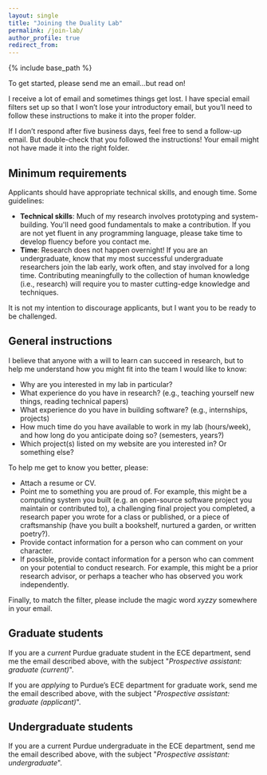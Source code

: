 ```yaml
---
layout: single
title: "Joining the Duality Lab"
permalink: /join-lab/
author_profile: true
redirect_from: 
---
```


{% include base_path %}

To get started, please send me an email...but read on!

I receive a lot of email and sometimes things get lost. I have special email filters set up so that I won’t lose your introductory email, but you’ll need to follow these instructions to make it into the proper folder.

If I don’t respond after five business days, feel free to send a follow-up email. But double-check that you followed the instructions! Your email might not have made it into the right folder.

## Minimum requirements

Applicants should have appropriate technical skills, and enough time. Some guidelines:

- **Technical skills**:
 Much of my research involves prototyping and system-building.
 You'll need good fundamentals to make a contribution.
 If you are not yet fluent in any programming language, please take time to develop fluency before you contact me.
- **Time**:
 Research does not happen overnight!
 If you are an undergraduate, know that my most successful undergraduate researchers join the lab early, work often, and stay involved for a long time.
 Contributing meaningfully to the collection of human knowledge (i.e., research) will require you to master cutting-edge knowledge and techniques.

It is not my intention to discourage applicants, but I want you to be ready to be challenged.

## General instructions

I believe that anyone with a will to learn can succeed in research, but to help me understand how you might fit into the team I would like to know:

- Why are you interested in my lab in particular?
- What experience do you have in research? (e.g., teaching yourself new things, reading technical papers)
- What experience do you have in building software? (e.g., internships, projects)
- How much time do you have available to work in my lab (hours/week), and how long do you anticipate doing so? (semesters, years?)
- Which project(s) listed on my website are you interested in? Or something else?

To help me get to know you better, please:

- Attach a resume or CV.
- Point me to something you are proud of. For example, this might be a computing system you built (e.g. an open-source software project you maintain or contributed to), a challenging final project you completed, a research paper you wrote for a class or published, or a piece of craftsmanship (have you built a bookshelf, nurtured a garden, or written poetry?).
- Provide contact information for a person who can comment on your character.
- If possible, provide contact information for a person who can comment on your potential to conduct research. For example, this might be a prior research advisor, or perhaps a teacher who has observed you work independently.

Finally, to match the filter, please include the magic word *xyzzy* somewhere in your email.

## Graduate students

If you are a *current* Purdue graduate student in the ECE department, send me the email described above, with the subject "*Prospective assistant: graduate (current)*".

If you are *applying* to Purdue’s ECE department for graduate work, send me the email described above, with the subject "*Prospective assistant: graduate (applicant)*".

## Undergraduate students

If you are a current Purdue undergraduate in the ECE department, send me the email described above, with the subject "*Prospective assistant: undergraduate*".
